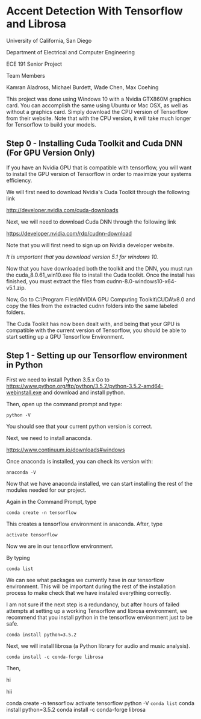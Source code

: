 # Accent Detection With Tensorflow and Librosa
University of California, San Diego 

Department of Electrical and Computer Engineering

ECE 191 Senior Project

Team Members

Kamran Aladross, Michael Burdett, Wade Chen, Max Coehing 


This project was done using Windows 10 with a Nvidia GTX860M graphics card. 
You can accomplish the same using Ubuntu or Mac OSX, as well as without a graphics card. Simply download the CPU version of Tensorflow from their website. Note that with the CPU version, it will take much longer for Tensorflow to build your models.

## Step 0 - Installing Cuda Toolkit and Cuda DNN (For GPU Version Only)

If you have an Nvidia GPU that is compatible with tensorflow, you will want to install the GPU version of Tensorflow in order to maximize your systems efficiency.

We will first need to download Nvidia's Cuda Toolkit through the following link

http://developer.nvidia.com/cuda-downloads

Next, we will need to download Cuda DNN through the following link

https://developer.nvidia.com/rdp/cudnn-download

Note that you will first need to sign up on Nvidia developer website.

*It is umportant that you download version 5.1 for windows 10.*

Now that you have downloaded both the toolkit and the DNN, you must run the cuda_8.0.61_win10.exe file to install the Cuda toolkit. Once the install has finished, you must extract the files from cudnn-8.0-windows10-x64-v5.1.zip.

Now, Go to C:\Program Files\NVIDIA GPU Computing Toolkit\CUDA\v8.0 and copy the files from the extracted cudnn folders into the same labeled folders.

The Cuda Toolkit has now been dealt with, and being that your GPU is compatible with the current version of Tensorflow, you should be able to start setting up a GPU Tensorflow Environment.

## Step 1 - Setting up our Tensorflow environment in Python
First we need to install Python 3.5.x
Go to 
https://www.python.org/ftp/python/3.5.2/python-3.5.2-amd64-webinstall.exe
and download and install python.

Then, open up the command prompt and type:
```
python -V
```
You should see that your current python version is correct.

Next, we need to install anaconda.

https://www.continuum.io/downloads#windows

Once anaconda is installed, you can check its version with:
```
anaconda -V
```
Now that we have anaconda installed, we can start installing the rest of the modules needed for our project.

Again in the Command Prompt, type
```
conda create -n tensorflow
```
This creates a tensorflow environment in anaconda. After, type
```
activate tensorflow
```
Now we are in our tensorflow environment.

By typing 
```
conda list
```
We can see what packages we currently have in our tensorflow environment. This will be important during the rest of the installation process to make check that we have instaled everything correctly.

I am not sure if the next step is a redundancy, but after hours of failed attempts at setting up a working Tensorflow and librosa environment, we recommend that you install python in the tensorflow environment just to be safe.
```
conda install python=3.5.2
```
Next, we will install librosa (a Python library for audio and music analysis).
```
conda install -c conda-forge librosa
```
Then, 



hi

hii

conda create -n tensorflow
activate tensorflow
python -V
```conda list```
conda install python=3.5.2
conda install -c conda-forge librosa
